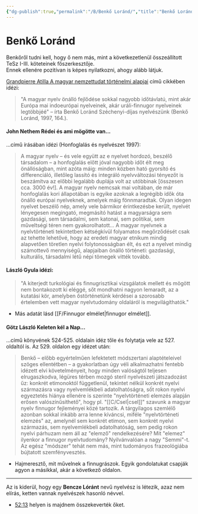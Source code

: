 ```yaml
---
{"dg-publish":true,"permalink":"/B/Benkő Loránd/","title":"Benkő Loránd","created":"2023-10-23T03:42","updated":"2025-03-13T15:47"}
---
```



# Benkő Loránd

Benkőről tudni kell, hogy ő nem más, mint a következetlenül összeállított TeSz I-III. köteteinek főszerkesztője.  
Ennek ellenére pozitívan is képes nyilatkozni, ahogy alább látjuk.  

[Grandpierre Atilla A magyar nemzettudat történelmi alapjai](https://mega.nz/file/56USlBpC#VdRsxEWHyOwl0TQP_xS6twiz7f9C7O3b7YxfhI_G-Iw) című cikkében idézi:  
> "A magyar nyelv önálló fejlődése sokkal nagyobb időtávlatú, mint akár Európa mai indoeurópai nyelveinek, akár uráli-finnugor nyelveinek legtöbbjéé" – írta Benkő Loránd Széchenyi-díjas nyelvészünk (Benkő Loránd, 1997, 164.).  

#### John Nethem Rédei és ami mögötte van...  

...című írásában idézi (Honfoglalás és nyelvészet 1997):  
> A magyar nyelv – és vele együtt az e nyelvet hordozó, beszélő társadalom – a honfoglalás előtt jóval nagyobb időt élt meg önállóságban, mint azóta máig: minden közben ható gyorsító és differenciáló, illetőleg lassító és integráló nyelvváltozási tényezőt is beszámítva az előbbi legalább duplája volt az utóbbinak \[összesen cca. 3000 év!\]. A magyar nyelv nemcsak mai voltában, de már honfoglalás kori állapotában is egyike azoknak a legrégibb idők óta önálló európai nyelveknek, amelyek máig fönnmaradtak. Olyan idegen nyelvet beszélő nép, amely vele bármikor érintkezésbe került, nyelvét lényegesen megingató, megmásító hatást a magyarságra sem gazdasági, sem társadalmi, sem katonai, sem politikai, sem műveltségi téren nem gyakorolhatott… A magyar nyelvnek a nyelvtörténeti tekintetben kétségkívül folyamatos megőrződését csak az tehette lehetővé, hogy az eredeti magyar etnikum mindig alapvetően töretlen nyelvi folytonosságban élt, és ezt a nyelvet mindig számottevő mennyiségű, alapjaiban önálló történeti: gazdasági, kulturális, társadalmi létű népi tömegek vitték tovább.

#### László Gyula idézi:  

> "A kiterjedt turkológiai és finnugrisztikai vizsgálatok mellett és mögött nem bontakozott ki eléggé, sőt mondhatni nagyon lemaradt, az a kutatási kör, amelyben őstörténetünk kérdései a szorosabb értelemben vett magyar nyelvtudomány oldaláról is megvilágíthatók."  
- Más adatát lásd [[F/Finnugor elmélet\|finnugor elmélet]].

#### Götz László Keleten kél a Nap...  

...című könyvének 524-525. oldalain idéz tőle és folytatja vele az 527. oldaltól is. Az 529. oldalon egy idézet után:  
> Benkő – előbb egyértelműen lefektetett módszertani alaptételeivel szöges ellentétben – a gyakorlatban úgy véli alkalmazhatni fentebb idézett elvi követelményeit, hogy minden valóságtól teljesen elrugaszkodva, légüres térben mozgó steril nyelvészeti játszadozást űz: konkrét etimonoktól függetlenül, tekintet nélkül konkrét nyelvi származásra vagy nyelvemlékbeli adatolhatóságra, sốt rokon nyelvi egyeztetés hiánya ellenére is szerinte "nyelvtörténeti elemzés alapján erősen valószínűsíthető", hogy pl. "[[C/Csel\|csel]]" szavunk a magyar nyelv finnugor fejleményei közé tartozik. A tárgyilagos szemlélő azonban sokkal inkább arra lenne kíváncsi, miféle "nyelvtörténeti elemzés" az, amelynél sem konkrét etimon, sem konkrét nyelvi származás, sem nyelvemlékbeli adatolhatóság, sem pedig rokon nyelvi párhuzam nem áll az "elemző" rendelkezésére? Mit "elemez" ilyenkor a finnugor nyelvtudomány? Nyilvánvalóan a nagy "Semmi"-t. Az egész "módszer" tehát nem más, mint tudományos frazeológiába bújtatott szemfényvesztés.  
- Hajmeresztő, mit művelnek a finnugrászok. Egyik gondolatukat csapják agyon a másikkal, akár a következő oldalon.

---

Az is kiderül, hogy egy **Bencze Lóránt** nevű nyelvész is létezik, azaz nem elírás, ketten vannak nyelvészek hasonló névvel.  
-  [52:13](https://www.youtube.com/watch?v=PMV1vYUZwhc&t=3133) helyen is majdnem összekeverték őket.